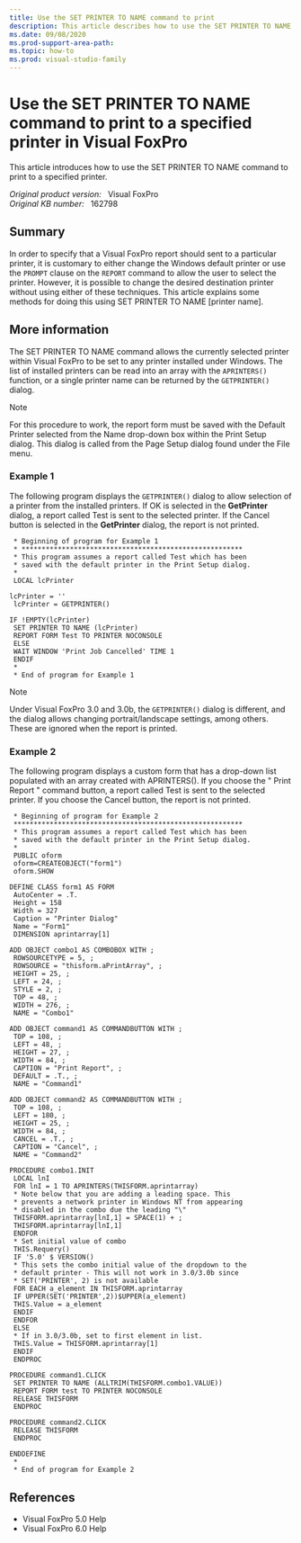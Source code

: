 ```yaml
---
title: Use the SET PRINTER TO NAME command to print
description: This article describes how to use the SET PRINTER TO NAME command to print to a specified printer.
ms.date: 09/08/2020
ms.prod-support-area-path: 
ms.topic: how-to
ms.prod: visual-studio-family
---
```

# Use the SET PRINTER TO NAME command to print to a specified printer in Visual FoxPro

This article introduces how to use the SET PRINTER TO NAME command to print to a specified printer.

_Original product version:_ &nbsp; Visual FoxPro  
_Original KB number:_ &nbsp; 162798

## Summary

In order to specify that a Visual FoxPro report should sent to a particular printer, it is customary to either change the Windows default printer or use the `PROMPT` clause on the `REPORT` command to allow the user to select the printer. However, it is possible to change the desired destination printer without using either of these techniques. This article explains some methods for doing this using SET PRINTER TO NAME [printer name].

## More information

The SET PRINTER TO NAME command allows the currently selected printer within Visual FoxPro to be set to any printer installed under Windows. The list of installed printers can be read into an array with the `APRINTERS()` function, or a single printer name can be returned by the `GETPRINTER()` dialog.

> [!NOTE]
> For this procedure to work, the report form must be saved with the Default Printer selected from the Name drop-down box within the Print Setup dialog. This dialog is called from the Page Setup dialog found under the File menu.

### Example 1

The following program displays the `GETPRINTER()` dialog to allow selection of a printer from the installed printers. If OK is selected in the **GetPrinter** dialog, a report called Test is sent to the selected printer. If the Cancel button is selected in the **GetPrinter** dialog, the report is not printed.

```console
 * Beginning of program for Example 1
 * *******************************************************
 * This program assumes a report called Test which has been
 * saved with the default printer in the Print Setup dialog.
 *
 LOCAL lcPrinter

lcPrinter = ''
 lcPrinter = GETPRINTER()

IF !EMPTY(lcPrinter)
 SET PRINTER TO NAME (lcPrinter)
 REPORT FORM Test TO PRINTER NOCONSOLE
 ELSE
 WAIT WINDOW 'Print Job Cancelled' TIME 1
 ENDIF
 *
 * End of program for Example 1
```

> [!NOTE]
> Under Visual FoxPro 3.0 and 3.0b, the `GETPRINTER()` dialog is different, and the dialog allows changing portrait/landscape settings, among others. These are ignored when the report is printed.

### Example 2

The following program displays a custom form that has a drop-down list populated with an array created with APRINTERS(). If you choose the " Print Report " command button, a report called Test is sent to the selected printer. If you choose the Cancel button, the report is not printed.

```console
 * Beginning of program for Example 2
 *********************************************************
 * This program assumes a report called Test which has been
 * saved with the default printer in the Print Setup dialog.
 *
 PUBLIC oform
 oform=CREATEOBJECT("form1")
 oform.SHOW

DEFINE CLASS form1 AS FORM
 AutoCenter = .T.
 Height = 158
 Width = 327
 Caption = "Printer Dialog"
 Name = "Form1"
 DIMENSION aprintarray[1]

ADD OBJECT combo1 AS COMBOBOX WITH ;
 ROWSOURCETYPE = 5, ;
 ROWSOURCE = "thisform.aPrintArray", ;
 HEIGHT = 25, ;
 LEFT = 24, ;
 STYLE = 2, ;
 TOP = 48, ;
 WIDTH = 276, ;
 NAME = "Combo1"

ADD OBJECT command1 AS COMMANDBUTTON WITH ;
 TOP = 108, ;
 LEFT = 48, ;
 HEIGHT = 27, ;
 WIDTH = 84, ;
 CAPTION = "Print Report", ;
 DEFAULT = .T., ;
 NAME = "Command1"

ADD OBJECT command2 AS COMMANDBUTTON WITH ;
 TOP = 108, ;
 LEFT = 180, ;
 HEIGHT = 25, ;
 WIDTH = 84, ;
 CANCEL = .T., ;
 CAPTION = "Cancel", ;
 NAME = "Command2"

PROCEDURE combo1.INIT
 LOCAL lnI
 FOR lnI = 1 TO APRINTERS(THISFORM.aprintarray)
 * Note below that you are adding a leading space. This
 * prevents a network printer in Windows NT from appearing
 * disabled in the combo due the leading "\"
 THISFORM.aprintarray[lnI,1] = SPACE(1) + ;
 THISFORM.aprintarray[lnI,1]
 ENDFOR
 * Set initial value of combo
 THIS.Requery()
 IF '5.0' $ VERSION()
 * This sets the combo initial value of the dropdown to the
 * default printer - This will not work in 3.0/3.0b since
 * SET('PRINTER', 2) is not available
 FOR EACH a_element IN THISFORM.aprintarray
 IF UPPER(SET('PRINTER',2))$UPPER(a_element)
 THIS.Value = a_element
 ENDIF
 ENDFOR
 ELSE
 * If in 3.0/3.0b, set to first element in list.
 THIS.Value = THISFORM.aprintarray[1]
 ENDIF
 ENDPROC

PROCEDURE command1.CLICK
 SET PRINTER TO NAME (ALLTRIM(THISFORM.combo1.VALUE))
 REPORT FORM test TO PRINTER NOCONSOLE
 RELEASE THISFORM
 ENDPROC

PROCEDURE command2.CLICK
 RELEASE THISFORM
 ENDPROC

ENDDEFINE
 *
 * End of program for Example 2
```

## References

- Visual FoxPro 5.0 Help
- Visual FoxPro 6.0 Help
